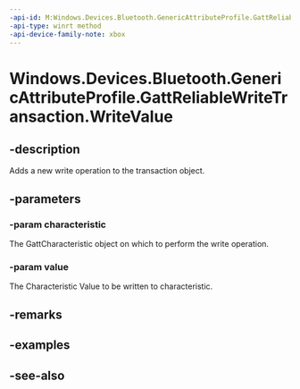 ```yaml
---
-api-id: M:Windows.Devices.Bluetooth.GenericAttributeProfile.GattReliableWriteTransaction.WriteValue(Windows.Devices.Bluetooth.GenericAttributeProfile.GattCharacteristic,Windows.Storage.Streams.IBuffer)
-api-type: winrt method
-api-device-family-note: xbox
---
```


<!-- Method syntax
public void WriteValue(Windows.Devices.Bluetooth.GenericAttributeProfile.GattCharacteristic characteristic, Windows.Storage.Streams.IBuffer value)
-->

# Windows.Devices.Bluetooth.GenericAttributeProfile.GattReliableWriteTransaction.WriteValue

## -description
Adds a new write operation to the transaction object.

## -parameters
### -param characteristic
The GattCharacteristic object on which to perform the write operation.

### -param value
The Characteristic Value to be written to characteristic.

## -remarks

## -examples

## -see-also
